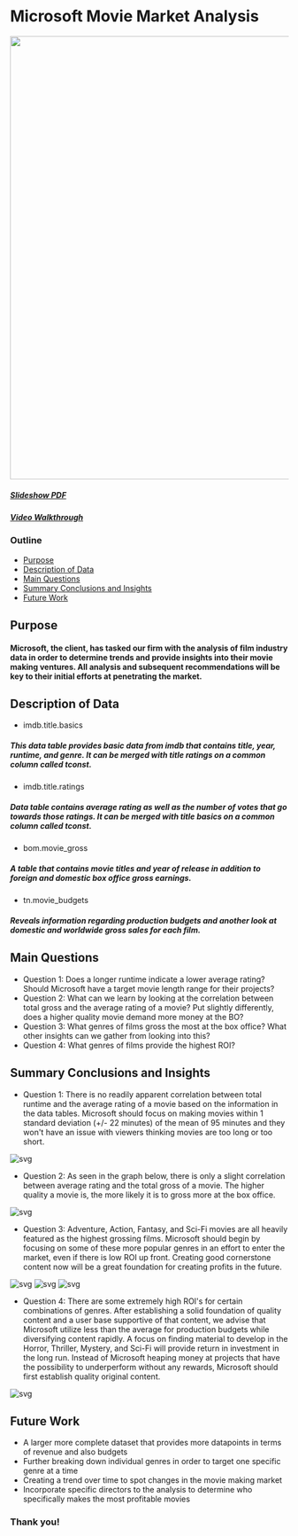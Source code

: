 # Microsoft Movie Market Analysis

<img src="https://cnet4.cbsistatic.com/img/sEhYa6Z6XL7iEcTGkeESiRb5ajI=/1200x675/2020/04/17/9e4fd5eb-524c-4884-88df-b39286c78c21/microsoft-1085.jpg" width = "800"/>

##### [Slideshow PDF](https://github.com/JosephDenney/MicrosoftMovie/blob/master/Microsoft%20Movie%20Madness.pdf)
##### [Video Walkthrough](https://github.com/JosephDenney/MicrosoftMovie/blob/master/zoom_0.mp4)

### Outline
* [Purpose](#Purpose)
* [Description of Data](#Description_of_Data)
* [Main Questions](#Main-Questions)
* [Summary Conclusions and Insights](#Summary-Conclusions-and-Insights)
* [Future Work](#Future-Work)

## Purpose

#### Microsoft, the client, has tasked our firm with the analysis of film industry data in order to determine trends and provide insights into their movie making ventures. All analysis and subsequent recommendations will be key to their initial efforts at penetrating the market.

## Description of Data

* imdb.title.basics

##### This data table provides basic data from imdb that contains title, year, runtime, and genre. It can be merged with title ratings on a common column called tconst.

* imdb.title.ratings

##### Data table contains average rating as well as the number of votes that go towards those ratings. It can be merged with title basics on a common column called tconst.

* bom.movie_gross

##### A table that contains movie titles and year of release in addition to foreign and domestic box office gross earnings.

* tn.movie_budgets

##### Reveals information regarding production budgets and another look at domestic and worldwide gross sales for each film.

## Main Questions
* Question 1: Does a longer runtime indicate a lower average rating? Should Microsoft have a target movie length range for their projects? 
* Question 2: What can we learn by looking at the correlation between total gross and the average rating of a movie? Put slightly differently, does a higher quality movie demand more money at the BO?
* Question 3: What genres of films gross the most at the box office? What other insights can we gather from looking into this?
* Question 4: What genres of films provide the highest ROI?

## Summary Conclusions and Insights
* Question 1: There is no readily apparent correlation between total runtime and the average rating of a movie based on the information in the data tables. Microsoft should focus on making movies within 1 standard deviation (+/- 22 minutes) of the mean of 95 minutes and they won't have an issue with viewers thinking movies are too long or too short.

![svg](ntbook1_files/ntbook1_19_0.svg)

* Question 2: As seen in the graph below, there is only a slight correlation between average rating and the total gross of a movie. The higher quality a movie is, the more likely it is to gross more at the box office. 

![svg](ntbook1_files/ntbook1_25_0.svg)

* Question 3: Adventure, Action, Fantasy, and Sci-Fi movies are all heavily featured as the highest grossing films. Microsoft should begin by focusing on some of these more popular genres in an effort to enter the market, even if there is low ROI up front. Creating good cornerstone content now will be a great foundation for creating profits in the future.

![svg](ntbook1_files/ntbook1_35_0.svg)
![svg](ntbook1_files/ntbook1_36_0.svg)
![svg](ntbook1_files/ntbook1_37_0.svg)

* Question 4: There are some extremely high ROI's for certain combinations of genres. After establishing a solid foundation of quality content and a user base supportive of that content, we advise that Microsoft utilize less than the average for production budgets while diversifying content rapidly. A focus on finding material to develop in the Horror, Thriller, Mystery, and Sci-Fi will provide return in investment in the long run. Instead of Microsoft heaping money at projects that have the possibility to underperform without any rewards, Microsoft should first establish quality original content. 

![svg](ntbook1_files/ntbook1_45_0.svg)

## Future Work
* A larger more complete dataset that provides more datapoints in terms of revenue and also budgets
* Further breaking down individual genres in order to target one specific genre at a time
* Creating a trend over time to spot changes in the movie making market
* Incorporate specific directors to the analysis to determine who specifically makes the most profitable movies

### Thank you!
